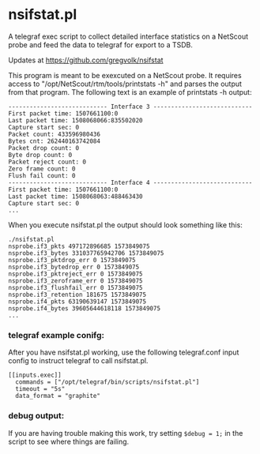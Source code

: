 # nsifstat.pl
A telegraf exec script to collect detailed interface statistics
on a NetScout probe and feed the data to telegraf for export to
a TSDB.

Updates at https://github.com/gregvolk/nsifstat


This program is meant to be exexcuted on a NetScout probe. 
It requires access to "/opt/NetScout/rtm/tools/printstats -h" 
and parses the output from that program. The following text is 
an example of printstats -h output:


```
---------------------------- Interface 3 ----------------------------
First packet time: 1507661100:0
Last packet time: 1508068066:835502020
Capture start sec: 0
Packet count: 433596980436
Bytes cnt: 262440163742084
Packet drop count: 0
Byte drop count: 0
Packet reject count: 0
Zero frame count: 0
Flush fail count: 0
---------------------------- Interface 4 ----------------------------
First packet time: 1507661100:0
Last packet time: 1508068063:488463430
Capture start sec: 0
...
```

When you execute nsifstat.pl the output should look something like this:
```
./nsifstat.pl 
nsprobe.if3_pkts 497172896685 1573849075
nsprobe.if3_bytes 331037765942706 1573849075
nsprobe.if3_pktdrop_err 0 1573849075
nsprobe.if3_bytedrop_err 0 1573849075
nsprobe.if3_pktreject_err 0 1573849075
nsprobe.if3_zeroframe_err 0 1573849075
nsprobe.if3_flushfail_err 0 1573849075
nsprobe.if3_retention 181675 1573849075
nsprobe.if4_pkts 63190639147 1573849075
nsprobe.if4_bytes 39605644618118 1573849075
...
```


### telegraf example conifg:
After you have nsifstat.pl working, use the following telegraf.conf input config to instruct telegraf
to call nsifstat.pl.

```
[[inputs.exec]]
  commands = ["/opt/telegraf/bin/scripts/nsifstat.pl"]
  timeout = "5s"
  data_format = "graphite"
```



### debug output:
If you are having trouble making this work, try setting ```$debug = 1;``` in
the script to see where things are failing.
